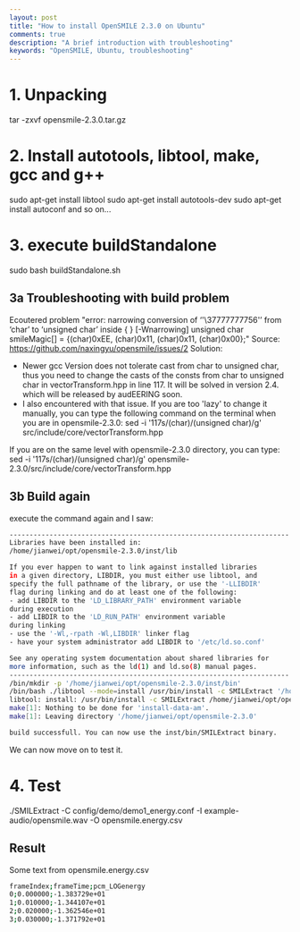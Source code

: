 ```yaml
---
layout: post
title: "How to install OpenSMILE 2.3.0 on Ubuntu"
comments: true
description: "A brief introduction with troubleshooting"
keywords: "OpenSMILE, Ubuntu, troubleshooting"
---
```

# 1. Unpacking
tar -zxvf opensmile-2.3.0.tar.gz 

# 2. Install autotools, libtool, make, gcc and g++
sudo apt-get install libtool
sudo apt-get install autotools-dev
sudo apt-get install autoconf
and so on...

# 3. execute buildStandalone
sudo bash buildStandalone.sh

## 3a Troubleshooting with build problem
Ecoutered problem "error: narrowing conversion of ‘'\37777777756'’ from ‘char’ to ‘unsigned char’ inside { } [-Wnarrowing]
unsigned char smileMagic[] = {(char)0xEE, (char)0x11, (char)0x11, (char)0x00};"
Source: https://github.com/naxingyu/opensmile/issues/2
Solution:
- Newer gcc Version does not tolerate cast from char to unsigned char, thus you need to change the casts of the consts from char to unsigned char in vectorTransform.hpp in line 117. It will be solved in version 2.4. which will be released by audEERING soon.
- I also encountered with that issue.
If you are too 'lazy' to change it manually, you can type the following command on the terminal when you are in opensmile-2.3.0:
sed -i '117s/(char)/(unsigned char)/g' src/include/core/vectorTransform.hpp

If you are on the same level with opensmile-2.3.0 directory, you can type:
sed -i '117s/(char)/(unsigned char)/g' opensmile-2.3.0/src/include/core/vectorTransform.hpp

## 3b Build again
execute the command again and I saw:

```bash
----------------------------------------------------------------------
Libraries have been installed in:
/home/jianwei/opt/opensmile-2.3.0/inst/lib

If you ever happen to want to link against installed libraries
in a given directory, LIBDIR, you must either use libtool, and
specify the full pathname of the library, or use the '-LLIBDIR'
flag during linking and do at least one of the following:
- add LIBDIR to the 'LD_LIBRARY_PATH' environment variable
during execution
- add LIBDIR to the 'LD_RUN_PATH' environment variable
during linking
- use the '-Wl,-rpath -Wl,LIBDIR' linker flag
- have your system administrator add LIBDIR to '/etc/ld.so.conf'

See any operating system documentation about shared libraries for
more information, such as the ld(1) and ld.so(8) manual pages.
----------------------------------------------------------------------
/bin/mkdir -p '/home/jianwei/opt/opensmile-2.3.0/inst/bin'
/bin/bash ./libtool --mode=install /usr/bin/install -c SMILExtract '/home/jianwei/opt/opensmile-2.3.0/inst/bin'
libtool: install: /usr/bin/install -c SMILExtract /home/jianwei/opt/opensmile-2.3.0/inst/bin/SMILExtract
make[1]: Nothing to be done for 'install-data-am'.
make[1]: Leaving directory '/home/jianwei/opt/opensmile-2.3.0'

build successfull. You can now use the inst/bin/SMILExtract binary.
```

We can now move on to test it.

# 4. Test
./SMILExtract -C config/demo/demo1_energy.conf -I example-audio/opensmile.wav -O opensmile.energy.csv

## Result
Some text from opensmile.energy.csv
```bash
frameIndex;frameTime;pcm_LOGenergy
0;0.000000;-1.383729e+01
1;0.010000;-1.344107e+01
2;0.020000;-1.362546e+01
3;0.030000;-1.371792e+01
```
